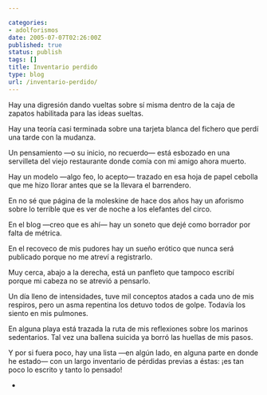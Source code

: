 ```yaml
---

categories:
- adolforismos
date: 2005-07-07T02:26:00Z
published: true
status: publish
tags: []
title: Inventario perdido
type: blog
url: /inventario-perdido/
---
```


Hay una digresión dando vueltas sobre sí misma dentro de la caja de zapatos habilitada para las ideas sueltas.


Hay una teoría casi terminada sobre una tarjeta blanca del fichero que perdí una tarde con la mudanza.


Un pensamiento —o su inicio, no recuerdo— está esbozado en una servilleta del viejo restaurante donde comía con mi amigo ahora muerto.


Hay un modelo —algo feo, lo acepto— trazado en esa hoja de papel cebolla que me hizo llorar antes que se la llevara el barrendero.


En no sé que página de la moleskine de hace dos años hay un aforismo sobre lo terrible que es ver de noche a los elefantes del circo.

En el blog —creo que es ahí— hay un soneto que dejé como borrador por falta de métrica.

En el recoveco de mis pudores hay un sueño erótico que nunca será publicado porque no me atreví a registrarlo.

Muy cerca, abajo a la derecha, está un panfleto que tampoco escribí porque mi cabeza no se atrevió a pensarlo.

Un día lleno de intensidades, tuve mil conceptos atados a cada uno de mis respiros, pero un asma repentina los detuvo todos de golpe. Todavía los siento en mis pulmones.

En alguna playa está trazada la ruta de mis reflexiones sobre los marinos sedentarios. Tal vez una ballena suicida ya borró las huellas de mis pasos.

Y por si fuera poco, hay una lista —en algún lado, en alguna parte en donde he estado— con un largo inventario de pérdidas previas a éstas: ¡es tan poco lo escrito y tanto lo pensado!

*
